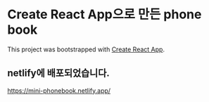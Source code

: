 # Create React App으로 만든 phone book

This project was bootstrapped with [Create React App](https://github.com/facebook/create-react-app).

## netlify에 배포되었습니다.
https://mini-phonebook.netlify.app/
